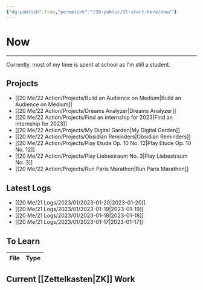 ```yaml
---
{"dg-publish":true,"permalink":"/30-public/31-start-here/now/"}
---
```


# Now
---
Currently, most of my time is spent at school as I'm still a student. 


## Projects
- [[20 Me/22 Action/Projects/Build an Audience on Medium\|Build an Audience on Medium]]
- [[20 Me/22 Action/Projects/Dreams Analyzer\|Dreams Analyzer]]
- [[20 Me/22 Action/Projects/Find an internship for 2023\|Find an internship for 2023]]
- [[20 Me/22 Action/Projects/My Digital Garden\|My Digital Garden]]
- [[20 Me/22 Action/Projects/Obsidian Reminders\|Obsidian Reminders]]
- [[20 Me/22 Action/Projects/Play Etude Op. 10 No. 12\|Play Etude Op. 10 No. 12]]
- [[20 Me/22 Action/Projects/Play Liebestraum No. 3\|Play Liebestraum No. 3]]
- [[20 Me/22 Action/Projects/Run Paris Marathon\|Run Paris Marathon]]


## Latest Logs
- [[20 Me/21 Logs/2023/01/2023-01-20\|2023-01-20]]
- [[20 Me/21 Logs/2023/01/2023-01-19\|2023-01-19]]
- [[20 Me/21 Logs/2023/01/2023-01-18\|2023-01-18]]
- [[20 Me/21 Logs/2023/01/2023-01-17\|2023-01-17]]


## To Learn
| File | Type |
| ---- | ---- |


## Current [[Zettelkasten\|ZK]] Work

